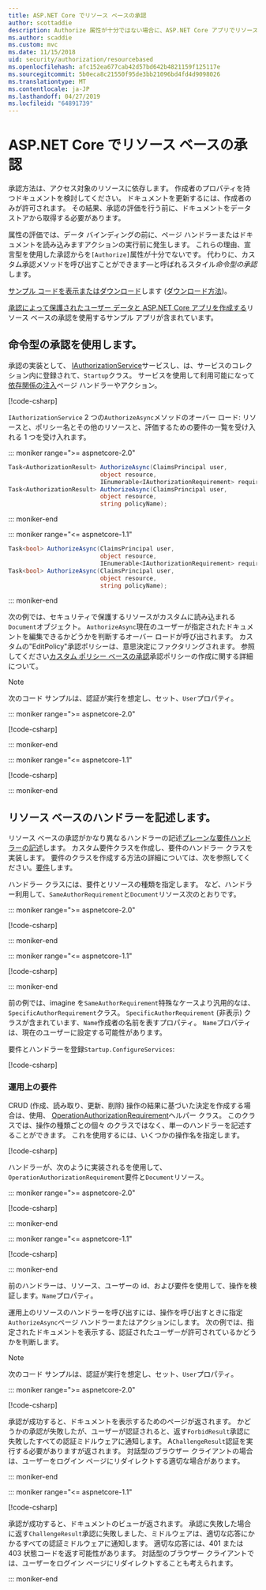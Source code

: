 ```yaml
---
title: ASP.NET Core でリソース ベースの承認
author: scottaddie
description: Authorize 属性が十分ではない場合に、ASP.NET Core アプリでリソース ベースの承認を実装する方法について説明します。
ms.author: scaddie
ms.custom: mvc
ms.date: 11/15/2018
uid: security/authorization/resourcebased
ms.openlocfilehash: afc152ea677cab42d57bd642b4821159f125117e
ms.sourcegitcommit: 5b0eca8c21550f95de3bb21096bd4fd4d9098026
ms.translationtype: MT
ms.contentlocale: ja-JP
ms.lasthandoff: 04/27/2019
ms.locfileid: "64891739"
---
```

# <a name="resource-based-authorization-in-aspnet-core"></a>ASP.NET Core でリソース ベースの承認

承認方法は、アクセス対象のリソースに依存します。 作成者のプロパティを持つドキュメントを検討してください。 ドキュメントを更新するには、作成者のみが許可されます。 その結果、承認の評価を行う前に、ドキュメントをデータ ストアから取得する必要があります。

属性の評価では、データ バインディングの前に、ページ ハンドラーまたはドキュメントを読み込みますアクションの実行前に発生します。 これらの理由、宣言型を使用した承認からを`[Authorize]`属性が十分でないです。 代わりに、カスタム承認メソッドを呼び出すことができます&mdash;と呼ばれるスタイル*命令型の承認*します。

[サンプル コードを表示またはダウンロード](https://github.com/aspnet/AspNetCore.Docs/tree/master/aspnetcore/security/authorization/resourcebased/samples)します ([ダウンロード方法](xref:index#how-to-download-a-sample))。

[承認によって保護されたユーザー データと ASP.NET Core アプリを作成する](xref:security/authorization/secure-data)リソース ベースの承認を使用するサンプル アプリが含まれています。

## <a name="use-imperative-authorization"></a>命令型の承認を使用します。

承認の実装として、 [IAuthorizationService](/dotnet/api/microsoft.aspnetcore.authorization.iauthorizationservice)サービスし、は、サービスのコレクション内に登録されて、`Startup`クラス。 サービスを使用して利用可能になって[依存関係の注入](xref:fundamentals/dependency-injection)ページ ハンドラーやアクション。

[!code-csharp[](resourcebased/samples/ResourceBasedAuthApp2/Controllers/DocumentController.cs?name=snippet_IAuthServiceDI&highlight=6)]

`IAuthorizationService` 2 つの`AuthorizeAsync`メソッドのオーバー ロード: リソースと、ポリシー名とその他のリソースと、評価するための要件の一覧を受け入れる 1 つを受け入れます。

::: moniker range=">= aspnetcore-2.0"

```csharp
Task<AuthorizationResult> AuthorizeAsync(ClaimsPrincipal user,
                          object resource,
                          IEnumerable<IAuthorizationRequirement> requirements);
Task<AuthorizationResult> AuthorizeAsync(ClaimsPrincipal user,
                          object resource,
                          string policyName);
```

::: moniker-end

::: moniker range="<= aspnetcore-1.1"

```csharp
Task<bool> AuthorizeAsync(ClaimsPrincipal user,
                          object resource,
                          IEnumerable<IAuthorizationRequirement> requirements);
Task<bool> AuthorizeAsync(ClaimsPrincipal user,
                          object resource,
                          string policyName);
```

::: moniker-end

<a name="security-authorization-resource-based-imperative"></a>

次の例では、セキュリティで保護するリソースがカスタムに読み込まれる`Document`オブジェクト。 `AuthorizeAsync`現在のユーザーが指定されたドキュメントを編集できるかどうかを判断するオーバー ロードが呼び出されます。 カスタムの"EditPolicy"承認ポリシーは、意思決定にファクタリングされます。 参照してください[カスタム ポリシー ベースの承認](xref:security/authorization/policies)承認ポリシーの作成に関する詳細について。

> [!NOTE]
> 次のコード サンプルは、認証が実行を想定し、セット、`User`プロパティ。

::: moniker range=">= aspnetcore-2.0"

[!code-csharp[](resourcebased/samples/ResourceBasedAuthApp2/Pages/Document/Edit.cshtml.cs?name=snippet_DocumentEditHandler)]

::: moniker-end

::: moniker range="<= aspnetcore-1.1"

[!code-csharp[](resourcebased/samples/ResourceBasedAuthApp1/Controllers/DocumentController.cs?name=snippet_DocumentEditAction)]

::: moniker-end

## <a name="write-a-resource-based-handler"></a>リソース ベースのハンドラーを記述します。

リソース ベースの承認がかなり異なるハンドラーの記述[プレーンな要件ハンドラーの記述](xref:security/authorization/policies#security-authorization-policies-based-authorization-handler)します。 カスタム要件クラスを作成し、要件のハンドラー クラスを実装します。 要件のクラスを作成する方法の詳細については、次を参照してください。[要件](xref:security/authorization/policies#requirements)します。

ハンドラー クラスには、要件とリソースの種類を指定します。 など、ハンドラー利用して、`SameAuthorRequirement`と`Document`リソース次のとおりです。

::: moniker range=">= aspnetcore-2.0"

[!code-csharp[](resourcebased/samples/ResourceBasedAuthApp2/Services/DocumentAuthorizationHandler.cs?name=snippet_HandlerAndRequirement)]

::: moniker-end

::: moniker range="<= aspnetcore-1.1"

[!code-csharp[](resourcebased/samples/ResourceBasedAuthApp1/Services/DocumentAuthorizationHandler.cs?name=snippet_HandlerAndRequirement)]

::: moniker-end

前の例では、imagine を`SameAuthorRequirement`特殊なケースより汎用的なは、`SpecificAuthorRequirement`クラス。 `SpecificAuthorRequirement` (非表示) クラスが含まれています、`Name`作成者の名前を表すプロパティ。 `Name`プロパティは、現在のユーザーに設定する可能性があります。

要件とハンドラーを登録`Startup.ConfigureServices`:

[!code-csharp[](resourcebased/samples/ResourceBasedAuthApp2/Startup.cs?name=snippet_ConfigureServicesSample&highlight=3-7,9)]

### <a name="operational-requirements"></a>運用上の要件

CRUD (作成、読み取り、更新、削除) 操作の結果に基づいた決定を作成する場合は、使用、 [OperationAuthorizationRequirement](/dotnet/api/microsoft.aspnetcore.authorization.infrastructure.operationauthorizationrequirement)ヘルパー クラス。 このクラスでは、操作の種類ごとの個々 のクラスではなく、単一のハンドラーを記述することができます。 これを使用するには、いくつかの操作名を指定します。

[!code-csharp[](resourcebased/samples/ResourceBasedAuthApp2/Services/DocumentAuthorizationCrudHandler.cs?name=snippet_OperationsClass)]

ハンドラーが、次のように実装されるを使用して、`OperationAuthorizationRequirement`要件と`Document`リソース。

::: moniker range=">= aspnetcore-2.0"

[!code-csharp[](resourcebased/samples/ResourceBasedAuthApp2/Services/DocumentAuthorizationCrudHandler.cs?name=snippet_Handler)]

::: moniker-end

::: moniker range="<= aspnetcore-1.1"

[!code-csharp[](resourcebased/samples/ResourceBasedAuthApp1/Services/DocumentAuthorizationCrudHandler.cs?name=snippet_Handler)]

::: moniker-end

前のハンドラーは、リソース、ユーザーの id、および要件を使用して、操作を検証します。`Name`プロパティ。

運用上のリソースのハンドラーを呼び出すには、操作を呼び出すときに指定`AuthorizeAsync`ページ ハンドラーまたはアクションにします。 次の例では、指定されたドキュメントを表示する、認証されたユーザーが許可されているかどうかを判断します。

> [!NOTE]
> 次のコード サンプルは、認証が実行を想定し、セット、`User`プロパティ。

::: moniker range=">= aspnetcore-2.0"

[!code-csharp[](resourcebased/samples/ResourceBasedAuthApp2/Pages/Document/View.cshtml.cs?name=snippet_DocumentViewHandler&highlight=10-11)]

承認が成功すると、ドキュメントを表示するためのページが返されます。 かどうかの承認が失敗したが、ユーザーが認証されると、返す`ForbidResult`承認に失敗したすべての認証ミドルウェアに通知します。 A`ChallengeResult`認証を実行する必要がありますが返されます。 対話型のブラウザー クライアントの場合は、ユーザーをログイン ページにリダイレクトする適切な場合があります。

::: moniker-end

::: moniker range="<= aspnetcore-1.1"

[!code-csharp[](resourcebased/samples/ResourceBasedAuthApp1/Controllers/DocumentController.cs?name=snippet_DocumentViewAction&highlight=11-12)]

承認が成功すると、ドキュメントのビューが返されます。 承認に失敗した場合に返す`ChallengeResult`承認に失敗しました、ミドルウェアは、適切な応答にかかるすべての認証ミドルウェアに通知します。 適切な応答には、401 または 403 状態コードを返す可能性があります。 対話型のブラウザー クライアントでは、ユーザーをログイン ページにリダイレクトすることも考えられます。

::: moniker-end
